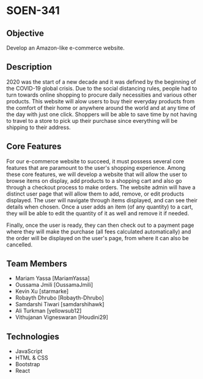 # SOEN-341

## Objective

Develop an Amazon-like e-commerce website.

## Description
2020 was the start of a new decade and it was defined by the beginning of the COVID-19 global crisis. Due to the social distancing rules, people had to turn towards online shopping to procure daily necessities and various other products. This website will alow users to buy their everyday products from the comfort of their home or anywhere around the world and at any time of the day with just one click. Shoppers will be able to save time by not having to travel to a store to pick up their purchase since everything will be shipping to their address. 


## Core Features

For our e-commerce website to succeed, it must possess several core features that are paramount to the user's shopping experience. Among these core features, we will develop a website that will allow the user to browse items on display, add products to a shopping cart and also go through a checkout process to make orders. The website admin will have a distinct user page that will allow them to add, remove, or edit products displayed. The user will navigate through items displayed, and can see their details when chosen. Once a user adds an item (of any quantity) to a cart, they will be able to edit the quantity of it as well and remove it if needed.

Finally, once the user is ready, they can then check out to a payment page where they will make the purchase (all fees calculated automatically) and the order will be displayed on the user's page, from where it can also be cancelled. 

## Team Members

* Mariam Yassa [MariamYassa]
* Oussama Jmili [OussamaJmili]
* Kevin Xu [starmarke]
* Robayth Dhrubo [Robayth-Dhrubo]
* Samdarshi Tiwari [samdarshihawk]
* Ali Turkman [yellowsub12]
* Vithujanan Vigneswaran [Houdini29]

## Technologies
* JavaScript
* HTML & CSS
* Bootstrap
* React

